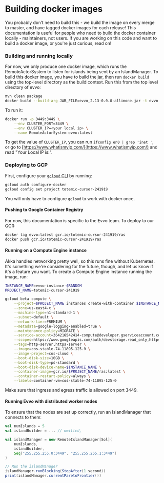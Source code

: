 # Building docker images

You probably don't need to build this - we build the image on every merge to master, and have tagged docker images for each release! This documentation is useful for people who need to build the docker container locally - maintainers, not users. If you are working on this code and want to build a docker image, or you're just curious, read on! 

### Building and running locally
For now, we only produce one docker image, which runs the RemoteActorSystem to listen for islands being sent by an IslandManager. To build this docker image, you have to build the jar, then run `docker build` using the top-level directory as the build context. Run this from the top level directory of evvo:
```bash 
mvn clean package
docker build --build-arg JAR_FILE=evvo_2.13-0.0.0-allinone.jar -t evvo:latest -f docker/Dockerfile .
```

To run it:
```bash
docker run -p 3449:3449 \
    --env CLUSTER_PORT=3449 \
    --env CLUSTER_IP=<your local ip> \
    --name RemoteActorSystem evvo:latest
```

To get the value of `CLUSTER_IP`, you can run `ifconfig en0 | grep 'inet '`, or go to [https://www.whatismyip.com/](https://www.whatismyip.com/) and read "Your Local IP is:".


### Deploying to GCP
First, configure your [`gcloud` CLI](https://cloud.google.com/container-registry/docs/advanced-authentication) by running:
```bash
gcloud auth configure-docker
gcloud config set project totemic-cursor-241919
```
You will only have to configure `gcloud` to work with docker once.

#### Pushing to Google Container Registry
For now, this documentation is specific to the Evvo team. To deploy to our GCR:
```bash
docker tag evvo:latest gcr.io/totemic-cursor-241919/ras
docker push gcr.io/totemic-cursor-241919/ras
```

#### Running on a Compute Engine instance
Akka handles networking pretty well, so this runs fine without Kubernetes. It's something we're considering for the future, though, and let us know if it's a feature you want. To create a Compute Engine instance running the image, run:

```bash
INSTANCE_NAME=evvo-instance-$RANDOM
PROJECT_NAME=totemic-cursor-241919

gcloud beta compute \
    --project=$PROJECT_NAME instances create-with-container $INSTANCE_NAME \
    --zone=us-east4-c \
    --machine-type=n1-standard-1 \
    --subnet=default \
    --network-tier=PREMIUM \
    --metadata=google-logging-enabled=true \
    --maintenance-policy=MIGRATE \
    --service-account=364216542414-compute@developer.gserviceaccount.com \
    --scopes=https://www.googleapis.com/auth/devstorage.read_only,https://www.googleapis.com/auth/logging.write,https://www.googleapis.com/auth/monitoring.write,https://www.googleapis.com/auth/servicecontrol,https://www.googleapis.com/auth/service.management.readonly,https://www.googleapis.com/auth/trace.append \
    --tags=http-server,https-server \
    --image=cos-stable-74-11895-125-0 \
    --image-project=cos-cloud \
    --boot-disk-size=10GB \
    --boot-disk-type=pd-standard \
    --boot-disk-device-name=$INSTANCE_NAME \
    --container-image=gcr.io/$PROJECT_NAME/ras:latest \
    --container-restart-policy=always \
    --labels=container-vm=cos-stable-74-11895-125-0
```

Make sure that ingress and egress traffic is allowed on port 3449.


#### Running Evvo with distributed worker nodes
To ensure that the nodes are set up correctly, run an IslandManager that connects to them:
```scala
val numIslands = 5
val islandBuilder = ... // omitted, 

val islandManager = new RemoteIslandManager[Sol](
    numIslands, 
    islandBuilder, 
    Seq("255.255.255.0:3449", "255.255.255.1:3449")
)

// Run the islandManager
islandManager.runBlocking(StopAfter(1.second))
print(islandManager.currentParetoFrontier())
```
